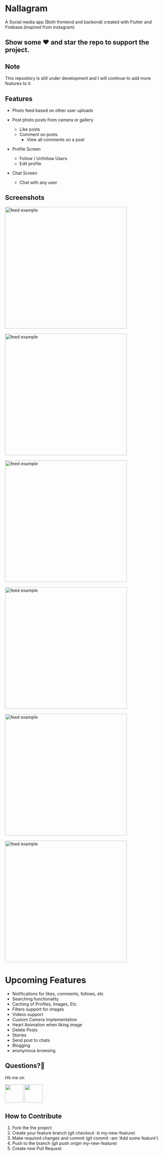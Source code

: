 # Nallagram



A Social media app (Both frontend and backend) created with Flutter and Firebase.(inspired from instagram)



## Show some :heart: and star the repo to support the project.

## Note
This repository is still under development and I will continue to add more features to it.

## Features

 * Photo feed based on other user uploads
 * Post photo posts from camera or gallery
   * Like posts
   * Comment on posts
        * View all comments on a post
 
 * Profile Screen
   * Follow / Unfollow Users
   * Edit profile
   
 * Chat Screen
    * Chat with any user
    
 


## Screenshots


<p>
<img src="https://user-images.githubusercontent.com/74711322/136813482-124a01ee-e0ee-4294-b28a-0e43d3f13d2c.jpg" alt="feed example" width = "400">&ensp;
  <br>
  
  
<img src="https://user-images.githubusercontent.com/74711322/136813572-e3b76197-7368-4828-b9a2-9d69a1d6b430.jpg" alt="feed example" width = "400" >&ensp;
  <br>
  
<img src="https://user-images.githubusercontent.com/74711322/136813561-60ab2112-0ccc-4323-b970-cf7d6826409d.jpg" alt="feed example" width = "400" >&ensp;
  <br>
  
<img src="https://user-images.githubusercontent.com/74711322/136813647-42e59a40-e97b-4118-8cb5-50f3484867c3.jpg" alt="feed example" width = "400" >&ensp;
  <br>
  
 
<img src="https://user-images.githubusercontent.com/74711322/136813664-dc0615cc-9c2e-42ab-a96e-eff54ea46981.jpg" alt="feed example" width = "400" >&ensp;
  <br>
  
<img src="https://user-images.githubusercontent.com/74711322/136813691-d7214997-6f65-410b-98fd-4a7094a84810.jpg" alt="feed example" width = "400" >&ensp;
  <br>


</p>






# Upcoming Features
 -  Notificaitons for likes, comments, follows, etc
 -  Searching functionality
 -  Caching of Profiles, Images, Etc.
 -  Filters support for images
 -  Videos support
 -  Custom Camera Implementation
 -  Heart Animation when liking image
 -  Delete Posts
 -  Stories
 -  Send post to chats
 -  Blogging
 -  anonymous browsing
 
 ## Questions?🤔
 
 Hit me on
 
<a href="https://twitter.com/cyblogerz"><img src="https://user-images.githubusercontent.com/35039342/55471524-8e24cb00-5627-11e9-9389-58f3d4419153.png" width="60"></a>
<a href="https://www.linkedin.com/in/pranavajay/"><img src="https://user-images.githubusercontent.com/35039342/55471530-94b34280-5627-11e9-8c0e-6fe86a8406d6.png" width="60"></a>


## How to Contribute
1. Fork the the project
2. Create your feature branch (git checkout -b my-new-feature)
3. Make required changes and commit (git commit -am 'Add some feature')
4. Push to the branch (git push origin my-new-feature)
5. Create new Pull Request


